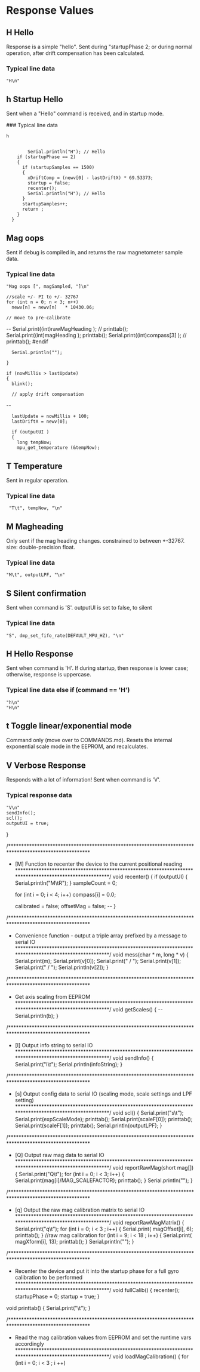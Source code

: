 # Response Values
## H	Hello
Response is a simple "hello".
Sent during "startupPhase 2; or during normal operation, after drift compensation has been calculated.

### Typical line data

    "H\n"

## h	Startup Hello
Sent when a "Hello" command is received, and in startup mode.

### Typical line data

    h


            Serial.println("H"); // Hello
        if (startupPhase == 2)
        {
          if (startupSamples == 1500)
          {
            xDriftComp = (newv[0] - lastDriftX) * 69.53373;
            startup = false;
            recenter();
            Serial.println("H"); // Hello
          }
          startupSamples++;
          return ;
        }
      }

## Mag oops
Sent if debug is compiled in, and returns the raw magnetometer sample data.

### Typical line data

    "Mag oops [", magSampled, "]\n"

    //scale +/- PI to +/- 32767
    for (int n = 0; n < 3; n++)
      newv[n] = newv[n]   * 10430.06;

    // move to pre-calibrate
--
      Serial.print((int)rawMagHeading ); //
      printtab();
      Serial.print((int)magHeading  );
      printtab();
      Serial.print((int)compass[3] ); //
      printtab();
#endif

      Serial.println("");

    }

    if (nowMillis > lastUpdate)
    {
      blink();

      // apply drift compensation
--

      lastUpdate = nowMillis + 100;
      lastDriftX = newv[0];

      if (outputUI )
      {
        long tempNow;
        mpu_get_temperature (&tempNow);

## T	Temperature
Sent in regular operation.

### Typical line data
     "T\t", tempNow, "\n"

## M Magheading
Only sent if the mag heading changes.
constrained to between +-32767.
size: double-precision float.

### Typical line data
    "M\t", outputLPF, "\n"

## S	Silent confirmation
Sent when command is 'S'.
outputUI is set to false, to silent

### Typical line data
    "S", dmp_set_fifo_rate(DEFAULT_MPU_HZ), "\n"

## H Hello Response
Sent when command is 'H'.
If during startup, then response is lower case; otherwise, response is uppercase.
### Typical line data    else if (command == 'H')
    "h\n"
    "H\n"

## t	Toggle linear/exponential mode
Command only (move over to COMMANDS.md).
Resets the internal exponential scale mode in the EEPROM, and recalculates.

## V	Verbose Response
Responds with a lot of information!
Sent when command is 'V'.

### Typical response data
    "V\n"
    sendInfo();
    scl();
    outputUI = true;
}

/*******************************************************************************************************
* [M] Function to recenter the device to the current positional reading
********************************************************************************************************/
void recenter()
{
  if (outputUI) {
    Serial.println("M\tR");
  }
  sampleCount = 0;

  for (int i = 0; i < 4; i++)
    compass[i] = 0.0;

  calibrated = false;
  offsetMag = false;
--
}

/*******************************************************************************************************
* Convenience function - output a triple array prefixed by a message to serial IO
********************************************************************************************************/
void mess(char * m, long * v)
{
  Serial.print(m);
  Serial.print(v[0]); Serial.print(" / ");
  Serial.print(v[1]); Serial.print(" / ");
  Serial.println(v[2]);
}

/*******************************************************************************************************
* Get axis scaling from EEPROM
********************************************************************************************************/
void getScales()
{
--
  Serial.println(b);
}

/*******************************************************************************************************
* [I] Output info string to serial IO
********************************************************************************************************/
void sendInfo()
{
  Serial.print("I\t");
  Serial.println(infoString);
}

/*******************************************************************************************************
* [s] Output config data to serial IO (scaling mode, scale settings and LPF setting)
********************************************************************************************************/
void scl()
{
  Serial.print("s\t");
  Serial.print(expScaleMode);
  printtab();
  Serial.print(scaleF[0]);
  printtab();
  Serial.print(scaleF[1]);
  printtab();
  Serial.println(outputLPF);
}

/*******************************************************************************************************
* [Q] Output raw mag data to serial IO
********************************************************************************************************/
void reportRawMag(short mag[])
{
  Serial.print("Q\t");
  for (int i = 0; i < 3; i++)
  {
    Serial.print(mag[i]/MAG_SCALEFACTOR);
    printtab();
  }
  Serial.println("");
}

/*******************************************************************************************************
* [q] Output the raw mag calibration matrix to serial IO
********************************************************************************************************/
void reportRawMagMatrix()
{
  Serial.print("q\t");
  for (int i = 0; i < 3 ; i++)
  {
    Serial.print( magOffset[i], 6);
    printtab();
  }
  //raw mag calibration
  for (int i = 9; i < 18 ; i++)
  {
    Serial.print( magXform[i], 13);
    printtab();
  }
  Serial.println("");
}

/*******************************************************************************************************
* Recenter the device and put it into the startup phase for a full gyro calibration to be performed
********************************************************************************************************/
void fullCalib()
{
  recenter();
  startupPhase = 0;
  startup = true;
}

void printtab()
{
  Serial.print("\t");
}

/*******************************************************************************************************
* Read the mag calibration values from EEPROM and set the runtime vars accordingly
********************************************************************************************************/
void loadMagCalibration()
{
  for (int i = 0; i < 3 ; i ++)
